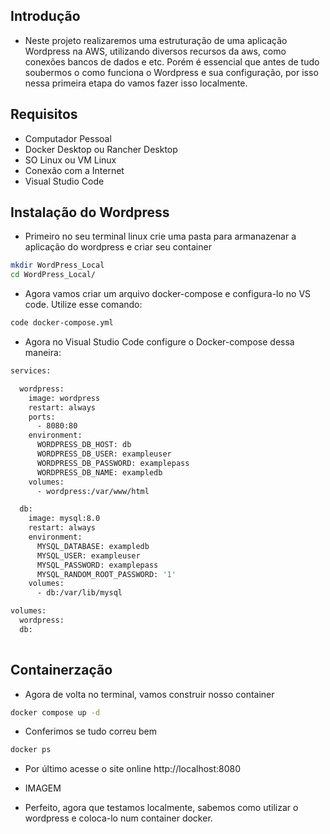## Introdução
- Neste projeto realizaremos uma estruturação de uma aplicação Wordpress na AWS, utilizando diversos recursos da aws, como conexões bancos de dados e etc. Porém é essencial que antes de tudo soubermos o como funciona o Wordpress e sua configuração, por isso nessa primeira etapa do vamos fazer isso localmente.

## Requisitos
- Computador Pessoal
- Docker Desktop ou Rancher Desktop
- SO Linux ou VM Linux
- Conexão com a Internet
- Visual Studio Code

## Instalação do Wordpress
- Primeiro no seu terminal linux crie uma pasta para armanazenar a aplicação do wordpress e criar seu container
```bash
mkdir WordPress_Local
cd WordPress_Local/
```
- Agora vamos criar um arquivo docker-compose e configura-lo no VS code. Utilize esse comando:
```bash
code docker-compose.yml
```
- Agora no Visual Studio Code configure o Docker-compose dessa maneira:
```bash
services:

  wordpress:
    image: wordpress
    restart: always
    ports:
      - 8080:80
    environment:
      WORDPRESS_DB_HOST: db
      WORDPRESS_DB_USER: exampleuser
      WORDPRESS_DB_PASSWORD: examplepass
      WORDPRESS_DB_NAME: exampledb
    volumes:
      - wordpress:/var/www/html

  db:
    image: mysql:8.0
    restart: always
    environment:
      MYSQL_DATABASE: exampledb
      MYSQL_USER: exampleuser
      MYSQL_PASSWORD: examplepass
      MYSQL_RANDOM_ROOT_PASSWORD: '1'
    volumes:
      - db:/var/lib/mysql

volumes:
  wordpress:
  db:
  
```
## Containerzação
- Agora de volta no terminal, vamos construir nosso container
```bash
docker compose up -d
```
- Conferimos se tudo correu bem
```bash
docker ps
```
- Por último acesse o site online http://localhost:8080

- IMAGEM

- Perfeito, agora que testamos localmente, sabemos como utilizar o wordpress e coloca-lo num container docker.